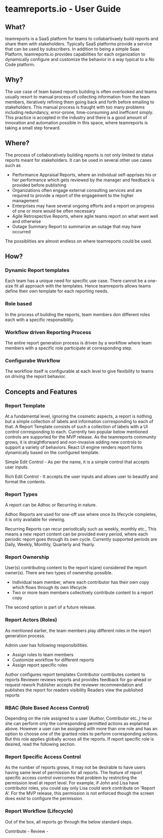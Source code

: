 # teamreports.io - User Guide

## What?

teamreports is a SaaS platform for teams to collabartivaely build reports and share them with stakeholders. Typically SaaS platforms provide a service that can be used by subscribers. In addition to being a simple Saas Platform, teamreports.io provides capabilities for each organization to dynamically configure and customize the behavior in a way typical to a No Code platform.

## Why?

The use case of team based reports building is often overlooked and teams usually resort to manual process of collecting information from the team members, iteratively refining them going back and forth before emailing to stakeholders. This manual process is fraught with too many problems including redundancy, error-prone, time-consuming and inefficent simply. This practice is accepted in the industry and there is a good amount of innovation and automation possible in this space, where teamreports is taking a small step forward.

## Where?

The process of collaboratively building reports is not only limited to status reports meant for stakeholders. It can be used in several other use cases such as

- Performance Appraisal Reports, where an individual self-apprises his or her performance which gets reviewed by the manager and feedback is provided before publishing
- Organizations often engage external consulting services and are required to provide a report of the engagement to the higher management
- Enterprises may have several ongoing efforts and a report on progress of one or more would be often necessary
- Agile Retrospective Reports, where agile teams report on what went well and otherwise
- Outage Summary Report to summarize an outage that may have occurred

The possiblities are almost endless on where teamreports could be used.

## How?

### Dynamic Report templates

Each team has a unique need for specific use case. There cannot be a one-size fit all approach with the templates. Hence teamreports allows teams define their own template for each reporting needs.

### Role based

In the process of building the reports, team members don different roles each with a specific responsibility.

### Workflow driven Reporting Process

The entire report generation process is driven by a workflow where team members with a specific role participate at corresponding step.

### Configurabe Workflow

The workflow itself is configurable at each level to give flexibility to teams on driving the report behavior.

## Concepts and Features

### Report Template

At a fundamental level, ignoring the cosmetic aspects, a report is nothing but a simple collection of labels and information corresponding to each of that. A Report Template consists of such a collection of labels with a UI control corresponding to each. Currently two popular below mentioned controls are supported for the MVP release. As the teamreports community grows, it is straightforward and non-invasive adding new controls to support a variety of behaviors. React UI engine renders report forms dynamically based on the configured template.

Simple Edit Control - As per the name, it is a simple control that accepts user inputs.

Rich Edit Control - It accepts the user inputs and allows user to beautify and format the contents.

### Report Types

A report can be Adhoc or Recurring in nature.

Adhoc Reports are used for one-off use where once its lifecycle completes, it is only available for viewing.

Recurring Reports can recur periodically such as weekly, monthly etc., This means a new report content can be provided every period, where each periodic report goes through its own cycle. Currently supported periods are Daily, Weekly, Monthly, Quarterly and Yearly.

### Report Ownership

User(s) contributing content to the report is(are) considered the report owner(s). There are two types of ownership possible.

- Individual team member, where each contributor has their own copy which flows through its own lifecycle
- Two or more team members collectively contribute content to a report copy

The second option is part of a future release.

### Report Actors (Roles)

As mentioned earlier, the team members play different roles in the report generation process.

Admin user has following responsibilities.

- Assign roles to team members
- Customize workflow for different reports
- Assign report specific roles

Author configures report templates
Contributor contributes content to reports
Reviewer reviews reports and provides feedback for go-ahead or request rework
Publisher accepts the reviewer recommendation and publishes the report for readers visibility
Readers view the published reports

### RBAC (Role Based Access Control)

Depending on the role assigned to a user (Author, Contributor etc.,) he or she can perform only the corresponding permitted actions as explained above. However a user can be assigned with more than one role and has an option to choose one of the granted roles to perform corresponding actions. But this role applies globally across all the reports. If report specific role is desired, read the following section.

### Report Specific Access Control

As the number of reports grows, it may not be desirable to have users having same level of permission for all reports. The feature of report specific access control overcomes that problem by restricting the permission level at report level. For example, if John and Lisa have contributor roles, you could say only Lisa could work contribute on 'Report A'. For the MVP release, this permission is not enforced though the screen does exist to configure the permission.

### Report Workflow (Lifecycle)

Out of the box, all reports go through the below standard steps.

Contribute - Review -
